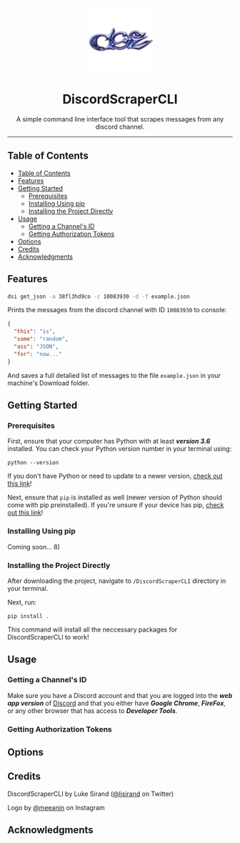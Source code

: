<div align="center">
  <img src="/Images/dsi.png" alt="dsi-logo" width="150px"/>
</div>

<h1 align="center"> DiscordScraperCLI</h1>

<p align="center">A simple command line interface tool that scrapes messages from any discord channel.<p>

<hr>

## Table of Contents

- [Table of Contents](#table-of-contents)
- [Features](#features)
- [Getting Started](#getting-started)
  - [Prerequisites](#prerequisites)
  - [Installing Using pip](#installing-using-pip)
  - [Installing the Project Directly](#installing-the-project-directly)
- [Usage](#usage)
  - [Getting a Channel's ID](#getting-a-channels-id)
  - [Getting Authorization Tokens](#getting-authorization-tokens)
- [Options](#options)
- [Credits](#credits)
- [Acknowledgments](#acknowledgments)

## Features

```bash
dsi get_json -a 38fl3hd9co -c 10083930 -d -f example.json
```

Prints the messages from the discord channel with ID `10083930` to console:

```JSON
{
  "this": "is",
  "some": "random",
  "ass": "JSON",
  "for": "now..."
}
```

And saves a full detalied list of messages to the file `example.json` in your machine's Download folder.

## Getting Started

### Prerequisites

First, ensure that your computer has Python with at least ***version 3.6*** installed. You can check your Python version number in your terminal using:

```properties
python --version
```

If you don't have Python or need to update to a newer version, [check out this link](https://www.python.org/downloads/)!

Next, ensure that `pip` is installed as well (newer version of Python should come with pip preinstalled). If you're unsure if your device has pip, [check out this link](https://pip.pypa.io/en/stable/installing/)!

### Installing Using pip

Coming soon... 8)

### Installing the Project Directly

After downloading the project, navigate to `/DiscordScraperCLI` directory in your terminal.

Next, run:

```properties
pip install .
```

This command will install all the neccessary packages for DiscordScraperCLI to work!

## Usage

### Getting a Channel's ID

Make sure you have a Discord account and that you are  logged into the ***web app version*** of [Discord](https://discord.com) and that you either have ***Google Chrome***, ***FireFox***, or any other browser that has access to ***Developer Tools***.


### Getting Authorization Tokens


## Options

## Credits

DiscordScraperCLI by Luke Sirand ([@ljsirand](https://twitter.com/sirandlj) on Twitter)

Logo by [@meeanin](https://twitter.com/sirandlj) on Instagram

## Acknowledgments

